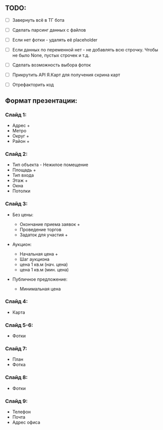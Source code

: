 ## TODO:
- [ ] Завернуть всё в ТГ бота
- [ ] Сделать парсинг данных с файлов
- [ ] Если нет фотки - удалять её placeholder

- [ ] Если данных по переменной нет - не добавлять всю строчку. Чтобы не было None, пустых строчек и т.д.
- [ ] Сделать возможность выбора фоток
- [ ] Прикрутить API Я.Карт для получения скрина карт

- [ ] Отрефакторить код

## Формат презентации:

### Слайд 1:
- Адрес +
- Метро 
- Округ +
- Район +

### Слайд 2:
- Тип объекта - Нежилое помещение
- Площадь +
- Тип входа
- Этаж +
- Окна 
- Потолки

### Слайд 3:
- Без цены:
    - Окончание приема заявок +
    - Проведение торгов
    - Задаток для участия +

- Аукцион:
    - Начальная цена +
    - Шаг аукциона
    - цена 1 кв.м (нач. цена)
    - цена 1 кв.м (мин. цена)

- Публичное предложение:
    - Минимальная цена

### Слайд 4: 
- Карта

### Слайд 5-6: 
- Фотки

### Слайд 7: 
- План
- Фотка

### Слайд 8: 
- Фотки

### Слайд 9:
- Телефон
- Почта
- Адрес офиса